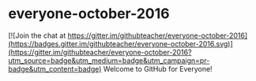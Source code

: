 # everyone-october-2016

[![Join the chat at https://gitter.im/githubteacher/everyone-october-2016](https://badges.gitter.im/githubteacher/everyone-october-2016.svg)](https://gitter.im/githubteacher/everyone-october-2016?utm_source=badge&utm_medium=badge&utm_campaign=pr-badge&utm_content=badge)
Welcome to GitHub for Everyone!
